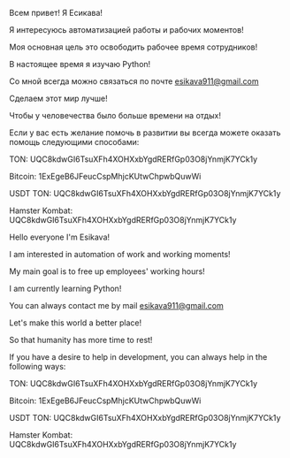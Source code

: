Всем привет! Я Есикава!

Я интересуюсь автоматизацией работы и рабочих моментов!

Моя основная цель это освободить рабочее время сотрудников!

В настоящее время я изучаю Python!

Со мной всегда можно связаться по почте esikava911@gmail.com

Сделаем этот мир лучше!

Чтобы у человечества было больше времени на отдых!


 
Если у вас есть желание помочь в развитии вы всегда можете оказать помощь следующими способами:

TON: UQC8kdwGI6TsuXFh4XOHXxbYgdRERfGp03O8jYnmjK7YCk1y

Bitcoin: 1ExEgeB6JFeucCspMhjcKUtwChpwbQuwWi

USDT TON: UQC8kdwGI6TsuXFh4XOHXxbYgdRERfGp03O8jYnmjK7YCk1y

Hamster Kombat: UQC8kdwGI6TsuXFh4XOHXxbYgdRERfGp03O8jYnmjK7YCk1y



Hello everyone I'm Esikava!

I am interested in automation of work and working moments!

My main goal is to free up employees' working hours!

I am currently learning Python!

You can always contact me by mail esikava911@gmail.com

Let's make this world a better place!

So that humanity has more time to rest!


 
If you have a desire to help in development, you can always help in the following ways:

TON: UQC8kdwGI6TsuXFh4XOHXxbYgdRERfGp03O8jYnmjK7YCk1y

Bitcoin: 1ExEgeB6JFeucCspMhjcKUtwChpwbQuwWi

USDT TON: UQC8kdwGI6TsuXFh4XOHXxbYgdRERfGp03O8jYnmjK7YCk1y

Hamster Kombat: UQC8kdwGI6TsuXFh4XOHXxbYgdRERfGp03O8jYnmjK7YCk1y












 

